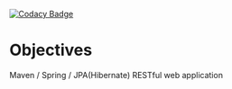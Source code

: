 [![Codacy Badge](https://api.codacy.com/project/badge/Grade/7532ee16413b45d4869f608327f6bca3)](https://www.codacy.com/app/artem-staver/objectives?utm_source=github.com&amp;utm_medium=referral&amp;utm_content=artems723/objectives&amp;utm_campaign=Badge_Grade)

Objectives
==========

Maven / Spring / JPA(Hibernate) RESTful web application